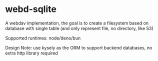 # webd-sqlite

A webdav implementation, the goal is to create a filesystem based on database with single table (and only represent file, no directory, like S3)

Supported runtimes: node/deno/bun

Design Note: use kysely as the ORM to support backend databases, no extra http library required
